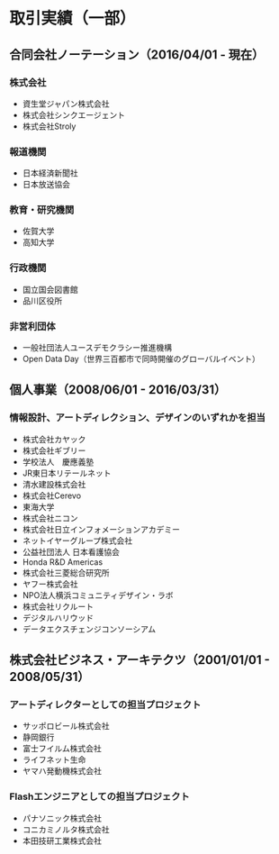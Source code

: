 # 取引実績（一部）

## 合同会社ノーテーション（2016/04/01 - 現在）

### 株式会社
- 資生堂ジャパン株式会社
- 株式会社シンクエージェント
- 株式会社Stroly


### 報道機関
- 日本経済新聞社
- 日本放送協会



### 教育・研究機関
- 佐賀大学
- 高知大学

### 行政機関

- 国立国会図書館
- 品川区役所


### 非営利団体
- 一般社団法人ユースデモクラシー推進機構
- Open Data Day（世界三百都市で同時開催のグローバルイベント）


## 個人事業（2008/06/01 - 2016/03/31）

### 情報設計、アートディレクション、デザインのいずれかを担当
- 株式会社カヤック
- 株式会社ギブリー
- 学校法人　慶應義塾
- JR東日本リテールネット
- 清水建設株式会社
- 株式会社Cerevo
- 東海大学
- 株式会社ニコン
- 株式会社日立インフォメーションアカデミー
- ネットイヤーグループ株式会社
- 公益社団法人 日本看護協会
- Honda R&D Americas
- 株式会社三菱総合研究所
- ヤフー株式会社
- NPO法人横浜コミュニティデザイン・ラボ
- 株式会社リクルート
- デジタルハリウッド
- データエクスチェンジコンソーシアム

## 株式会社ビジネス・アーキテクツ（2001/01/01 - 2008/05/31）

### アートディレクターとしての担当プロジェクト
- サッポロビール株式会社
- 静岡銀行
- 富士フイルム株式会社
- ライフネット生命
- ヤマハ発動機株式会社

### Flashエンジニアとしての担当プロジェクト
- パナソニック株式会社
- コニカミノルタ株式会社
- 本田技研工業株式会社
